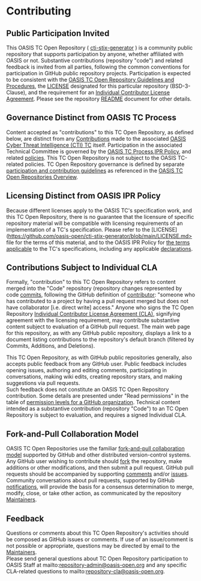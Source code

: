 # Contributing

## Public Participation Invited

This OASIS TC Open Repository ( [cti-stix-generator](https://github.com/oasis-open/cti-stix-generator) ) is a community public repository that supports participation by anyone, 
whether affiliated with OASIS or not.  Substantive contributions (repository "code") and related feedback is invited from all parties, following the common conventions for 
participation in GitHub public repository projects.  Participation is expected to be consistent with the 
[OASIS TC Open Repository Guidelines and Procedures](https://www.oasis-open.org/policies-guidelines/open-repositories), the 
[LICENSE](https://www-legacy.oasis-open.org/sites/www.oasis-open.org/files/BSD-3-Clause.txt) designated for this particular repository (BSD-3-Clause), and the 
requirement for an [Individual Contributor License Agreement](https://www.oasis-open.org/resources/open-repositories/cla/individual-cla). Please see the 
repository [README](https://github.com/oasis-open/cti-stix-generator/blob/master/README.md) document for other details.

## Governance Distinct from OASIS TC Process

Content accepted as "contributions" to this TC Open Repository, as defined below, are distinct from any 
[Contributions](https://www.oasis-open.org/policies-guidelines/ipr#contributions) made to the associated 
[OASIS Cyber Threat Intelligence (CTI) TC](https://www.oasis-open.org/committees/cti/) itself. Participation in the associated Technical Committee is 
governed by the [OASIS TC Process](https://www.oasis-open.org/policies-guidelines/tc-process),[IPR Policy](https://www.oasis-open.org/policies-guidelines/ipr), 
and related [policies](https://www.oasis-open.org/policies-guidelines/). This TC Open Repository is not subject to the OASIS TC-related policies. 
TC Open Repository governance is defined by separate [participation and contribution guidelines](https://www.oasis-open.org/policies-guidelines/open-repositories) 
as referenced in the [OASIS TC Open Repositories Overview](https://www.oasis-open.org/resources/open-repositories/).

## Licensing Distinct from OASIS IPR Policy

Because different licenses apply to the OASIS TC's specification work, and this TC Open Repository, there is no guarantee that the licensure of specific 
repository material will be compatible with licensing requirements of an implementation of a TC's specification. Please refer to the 
[LICENSE](https://github.com/oasis-open/cti-stix-generator/blob/main/LICENSE.md> file for the terms of this material, and to the OASIS IPR Policy for 
[the terms applicable](https://www.oasis-open.org/policies-guidelines/ipr/#Non-Assertion-Mode) to the TC's specifications, including any applicable 
[declarations](https://www.oasis-open.org/committees/cti/ipr.php).

## Contributions Subject to Individual CLA

Formally, "contribution" to this TC Open Repository refers to content merged into the "Code" repository (repository changes represented by code 
[commits](https://github.com/oasis-open//cti-stix-generator/commits/master">commits), following the GitHub definition of 
[contributor](https://help.github.com/articles/github-glossary/#contributor): "someone who has contributed to a project by having a pull request merged but 
does not have collaborator [i.e. direct write] access." Anyone who signs the TC Open Repository 
[Individual Contributor License Agreement (CLA)](https://www.oasis-open.org/resources/open-repositories/cla/individual-cla), signifying agreement with the 
licensing requirement, may contribute substantive content subject to evaluation of a GitHub pull request.  The main web page for this repository, as with 
any GitHub public repository, displays a link to a document listing contributions to the repository's default branch (filtered by Commits, Additions, and Deletions).

This TC Open Repository, as with GitHub public repositories generally, also accepts public feedback from any GitHub user.  Public feedback includes opening 
issues, authoring and editing comments, participating in conversations, making wiki edits, creating repository stars, and making suggestions via pull requests.  
Such feedback does not constitute an OASIS TC Open Repository contribution. Some details are presented under "Read permissions" in the table of 
[permission levels for a GitHub organization](https://help.github.com/articles/repository-permission-levels-for-an-organization/). Technical content intended 
as a substantive contribution (repository "Code") to an TC Open Repository is subject to evaluation, and requires a signed Individual CLA.

## Fork-and-Pull Collaboration Model

OASIS TC Open Repositories use the familiar [fork-and-pull collaboration model](https://help.github.com/articles/using-pull-requests/#fork--pull) supported 
by GitHub and other distributed version-control systems. Any GitHub user wishing to contribute should [fork](https://help.github.com/articles/github-glossary/#fork) 
the repository, make additions or other modifications, and then submit a pull request. GitHub pull requests should be accompanied by supporting 
[comments](https://help.github.com/articles/commenting-on-the-diff-of-a-pull-request/) and/or [issues](https://help.github.com/articles/about-issues/). 
Community conversations about pull requests, supported by GitHub [notifications](https://help.github.com/articles/about-notifications/), will provide the basis 
for a consensus determination to merge, modify, close, or take other action, as communicated by the repository 
[Maintainers](https://www.oasis-open.org/resources/open-repositories/maintainers-guide).

## Feedback

Questions or comments about this TC Open Repository's activities should be composed as GitHub issues or comments. If use of an issue/comment is not possible or 
appropriate, questions may be directed by email to the [Maintainers](https://github.com/oasis-open//cti-stix-generator/blob/master/README.md#maintainers).  
Please send general questions about TC Open Repository participation to OASIS Staff at mailto:repository-admin@oasis-open.org and any specific CLA-related 
questions to mailto:repository-cla@oasis-open.org.

